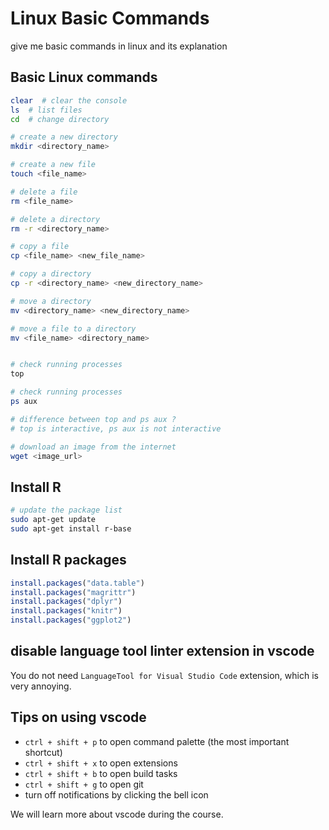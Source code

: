 # Linux Basic Commands 

give me basic commands in linux and its explanation

## Basic Linux commands 

```bash
clear  # clear the console
ls  # list files
cd  # change directory

# create a new directory
mkdir <directory_name>

# create a new file
touch <file_name>

# delete a file
rm <file_name>

# delete a directory
rm -r <directory_name>

# copy a file
cp <file_name> <new_file_name>

# copy a directory
cp -r <directory_name> <new_directory_name>

# move a directory
mv <directory_name> <new_directory_name>

# move a file to a directory
mv <file_name> <directory_name>


# check running processes
top 

# check running processes
ps aux

# difference between top and ps aux ?
# top is interactive, ps aux is not interactive

# download an image from the internet
wget <image_url>
``` 

## Install R 

```bash
# update the package list
sudo apt-get update
sudo apt-get install r-base
```

## Install R packages 

```r
install.packages("data.table")
install.packages("magrittr")
install.packages("dplyr")
install.packages("knitr")
install.packages("ggplot2")
```

## disable language tool linter extension in vscode 

You do not need `LanguageTool for Visual Studio Code` extension, which is very annoying.

## Tips on using vscode

- `ctrl + shift + p` to open command palette (the most important shortcut)
- `ctrl + shift + x` to open extensions
- `ctrl + shift + b` to open build tasks
- `ctrl + shift + g` to open git
- turn off notifications by clicking the bell icon

We will learn more about vscode during the course.